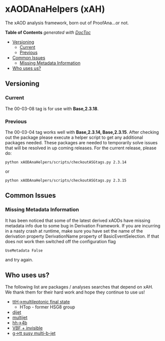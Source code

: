 # xAODAnaHelpers (xAH)

The xAOD analysis framework, born out of ProofAna...or not.

<!-- START doctoc generated TOC please keep comment here to allow auto update -->
<!-- DON'T EDIT THIS SECTION, INSTEAD RE-RUN doctoc TO UPDATE -->
**Table of Contents**  *generated with [DocToc](https://github.com/thlorenz/doctoc)*

- [Versioning](#versioning)
  - [Current](#current)
  - [Previous](#previous)
- [Common Issues](#common-issues)
  - [Missing Metadata Information](#missing-metadata-information)
- [Who uses us?](#who-uses-us)

<!-- END doctoc generated TOC please keep comment here to allow auto update -->

## Versioning

### Current

The 00-03-08 tag is for use with **Base,2.3.18**.

### Previous

The 00-03-04 tag works well with **Base,2.3.14, Base,2.3.15**. After checking out the package please execute a helper script to get any additional packages needed.
These packages are needed to temporarily solve issues that will be resolved in up coming releases.
For the current release, please do:
```
python xAODAnaHelpers/scripts/checkoutASGtags.py 2.3.14
```

or

```
python xAODAnaHelpers/scripts/checkoutASGtags.py 2.3.15
```

## Common Issues

### Missing Metadata Information

It has been noticed that some of the latest derived xAODs have missing metadata info due to some bug in Derivation Framework. If you are incurring in a nasty crash at runtime, make sure you have set the name of the derivation property DerivationName property of BasicEventSelection.  If that does not work then switched off the configuration flag

```
UseMetadata False
```

and try again.

## Who uses us?

The following list are packages / analyses searches that depend on xAH. We thank them for their hard work and hope they continue to use us!

- [ttH->multileptonic final state](https://github.com/mmilesi/HTopMultilepAnalysis)
  - HTop - former HSG8 group
- [dijet](https://twiki.cern.ch/twiki/bin/view/AtlasProtected/ExoticDijets2015)
- [multijet](https://twiki.cern.ch/twiki/bin/view/AtlasProtected/ExoticMultiJetRun2)
- [hh->4b](https://twiki.cern.ch/twiki/bin/view/AtlasProtected/XtoYYtobbbbRun2)
- [VBF + invisible](https://twiki.cern.ch/twiki/bin/view/AtlasProtected/HiggsInvisibleRun2)
- [g->tt susy multi-b-jet](https://github.com/kratsg/TheAccountant)
